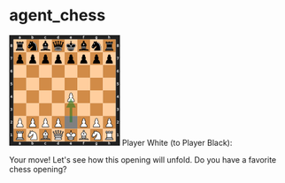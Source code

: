 # agent_chess

![Move 1](board_positions_id_0.png?raw=true) Player White (to Player Black):

Your move! Let's see how this opening will unfold. Do you have a favorite chess opening?

